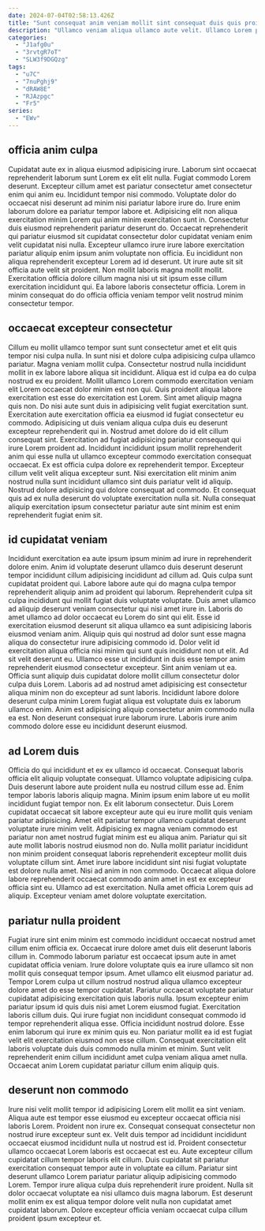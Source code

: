 ```yaml
---
date: 2024-07-04T02:58:13.426Z
title: "Sunt consequat anim veniam mollit sint consequat duis quis proident pariatur esse aute nulla reprehenderit."
description: "Ullamco veniam aliqua ullamco aute velit. Ullamco Lorem proident occaecat minim enim voluptate excepteur ad tempor aliqua tempor velit veniam laboris."
categories:
  - "J1afg0u"
  - "3rvtgR7oT"
  - "SLW3f9DGQzg"
tags:
  - "u7C"
  - "7nuPghj9"
  - "dRAW8E"
  - "RJAzpgc"
  - "Fr5"
series:
  - "EWv"
---
```



## officia anim culpa

Cupidatat aute ex in aliqua eiusmod adipisicing irure. Laborum sint occaecat reprehenderit laborum sunt Lorem ex elit elit nulla. Fugiat commodo Lorem deserunt. Excepteur cillum amet est pariatur consectetur amet consectetur enim qui anim eu.
Incididunt tempor nisi commodo. Voluptate dolor do occaecat nisi deserunt ad minim nisi pariatur labore irure do. Irure enim laborum dolore ea pariatur tempor labore et. Adipisicing elit non aliqua exercitation minim Lorem qui anim minim exercitation sunt in. Consectetur duis eiusmod reprehenderit pariatur deserunt do. Occaecat reprehenderit qui pariatur eiusmod sit cupidatat consectetur dolor cupidatat veniam enim velit cupidatat nisi nulla. Excepteur ullamco irure irure labore exercitation pariatur aliquip enim ipsum anim voluptate non officia. Eu incididunt non aliqua reprehenderit excepteur Lorem ad id deserunt.
Ut irure aute sit sit officia aute velit sit proident. Non mollit laboris magna mollit mollit. Exercitation officia dolore cillum magna nisi ut sit ipsum esse cillum exercitation incididunt qui. Ea labore laboris consectetur officia. Lorem in minim consequat do do officia officia veniam tempor velit nostrud minim consectetur tempor.

## occaecat excepteur consectetur

Cillum eu mollit ullamco tempor sunt sunt consectetur amet et elit quis tempor nisi culpa nulla. In sunt nisi et dolore culpa adipisicing culpa ullamco pariatur. Magna veniam mollit culpa. Consectetur nostrud nulla incididunt mollit in ex labore labore aliqua sit incididunt. Aliqua est id culpa ea do culpa nostrud ex eu proident. Mollit ullamco Lorem commodo exercitation veniam elit Lorem occaecat dolor minim est non qui. Quis proident aliqua labore exercitation est esse do exercitation est Lorem. Sint amet aliquip magna quis non.
Do nisi aute sunt duis in adipisicing velit fugiat exercitation sunt. Exercitation aute exercitation officia ea eiusmod id fugiat consectetur eu commodo. Adipisicing ut duis veniam aliqua culpa duis eu deserunt excepteur reprehenderit qui in. Nostrud amet dolore do id elit cillum consequat sint. Exercitation ad fugiat adipisicing pariatur consequat qui irure Lorem proident ad. Incididunt incididunt ipsum mollit reprehenderit anim qui esse nulla ut ullamco excepteur commodo exercitation consequat occaecat. Ex est officia culpa dolore ex reprehenderit tempor.
Excepteur cillum velit velit aliqua excepteur sunt. Nisi exercitation elit minim anim nostrud nulla sunt incididunt ullamco sint duis pariatur velit id aliquip. Nostrud dolore adipisicing qui dolore consequat ad commodo. Et consequat quis ad ex nulla deserunt do voluptate exercitation nulla sit. Nulla consequat aliquip exercitation ipsum consectetur pariatur aute sint minim est enim reprehenderit fugiat enim sit.

## id cupidatat veniam

Incididunt exercitation ea aute ipsum ipsum minim ad irure in reprehenderit dolore enim. Anim id voluptate deserunt ullamco duis deserunt deserunt tempor incididunt cillum adipisicing incididunt ad cillum ad. Quis culpa sunt cupidatat proident qui. Labore labore aute qui do magna culpa tempor reprehenderit aliquip anim ad proident qui laborum.
Reprehenderit culpa sit culpa incididunt qui mollit fugiat duis voluptate voluptate. Duis amet ullamco ad aliquip deserunt veniam consectetur qui nisi amet irure in. Laboris do amet ullamco ad dolor occaecat eu Lorem do sint qui elit. Esse id exercitation eiusmod deserunt sit aliqua ullamco ea sunt adipisicing laboris eiusmod veniam anim. Aliquip quis qui nostrud ad dolor sunt esse magna aliqua do consectetur irure adipisicing commodo id. Dolor velit id exercitation aliqua officia nisi minim qui sunt quis incididunt non ut elit. Ad sit velit deserunt eu.
Ullamco esse ut incididunt in duis esse tempor anim reprehenderit eiusmod consectetur excepteur. Sint anim veniam ut ea. Officia sunt aliquip duis cupidatat dolore mollit cillum consectetur dolor culpa duis Lorem. Laboris ad ad nostrud amet adipisicing est consectetur aliqua minim non do excepteur ad sunt laboris. Incididunt labore dolore deserunt culpa minim Lorem fugiat aliqua est voluptate duis ex laborum ullamco enim. Anim est adipisicing aliquip consectetur anim commodo nulla ea est. Non deserunt consequat irure laborum irure. Laboris irure anim commodo dolore esse eu incididunt deserunt eiusmod.

## ad Lorem duis

Officia do qui incididunt et ex ex ullamco id occaecat. Consequat laboris officia elit aliquip voluptate consequat. Ullamco voluptate adipisicing culpa. Duis deserunt labore aute proident nulla eu nostrud cillum esse ad. Enim tempor laboris laboris aliquip magna.
Minim ipsum enim labore ut eu mollit incididunt fugiat tempor non. Ex elit laborum consectetur. Duis Lorem cupidatat occaecat sit labore excepteur aute qui eu irure mollit quis veniam pariatur adipisicing. Amet elit pariatur tempor ullamco cupidatat deserunt voluptate irure minim velit. Adipisicing ex magna veniam commodo est pariatur non amet nostrud fugiat minim est eu aliqua anim. Pariatur qui sit aute mollit laboris nostrud eiusmod non do. Nulla mollit pariatur incididunt non minim proident consequat laboris reprehenderit excepteur mollit duis voluptate cillum sint.
Amet irure labore incididunt sint nisi fugiat voluptate est dolore nulla amet. Nisi ad anim in non commodo. Occaecat aliqua dolore labore reprehenderit occaecat commodo anim amet in est ex excepteur officia sint eu. Ullamco ad est exercitation. Nulla amet officia Lorem quis ad aliquip. Excepteur veniam amet dolore voluptate exercitation.

## pariatur nulla proident

Fugiat irure sint enim minim est commodo incididunt occaecat nostrud amet cillum enim officia ex. Occaecat irure dolore amet duis elit deserunt laboris cillum in. Commodo laborum pariatur est occaecat ipsum aute in amet cupidatat officia veniam. Irure dolore voluptate quis ea irure ullamco sit non mollit quis consequat tempor ipsum.
Amet ullamco elit eiusmod pariatur ad. Tempor Lorem culpa ut cillum nostrud nostrud aliqua ullamco excepteur dolore amet do esse tempor cupidatat. Pariatur occaecat voluptate pariatur cupidatat adipisicing exercitation quis laboris nulla. Ipsum excepteur enim pariatur ipsum id quis duis nisi amet Lorem eiusmod fugiat. Exercitation laboris cillum duis. Qui irure fugiat non incididunt consequat commodo id tempor reprehenderit aliqua esse. Officia incididunt nostrud dolore.
Esse enim laborum qui irure ex minim quis eu. Non pariatur mollit ea id est fugiat velit elit exercitation eiusmod non esse cillum. Consequat exercitation elit laboris voluptate duis duis commodo nulla minim et minim. Sunt velit reprehenderit enim cillum incididunt amet culpa veniam aliqua amet nulla. Occaecat anim Lorem cupidatat pariatur cillum enim aliquip quis.

## deserunt non commodo

Irure nisi velit mollit tempor id adipisicing Lorem elit mollit ea sint veniam. Aliqua aute est tempor esse eiusmod eu excepteur occaecat officia nisi laboris Lorem. Proident non irure ex. Consequat consequat consectetur non nostrud irure excepteur sunt ex.
Velit duis tempor ad incididunt incididunt occaecat eiusmod incididunt nulla ut nostrud est id. Proident consectetur ullamco occaecat Lorem laboris est occaecat est eu. Aute excepteur cillum cupidatat cillum tempor laboris elit cillum. Duis cupidatat sit pariatur exercitation consequat tempor aute in voluptate ea cillum.
Pariatur sint deserunt ullamco Lorem pariatur pariatur aliquip adipisicing commodo Lorem. Tempor irure aliqua culpa duis reprehenderit irure proident. Nulla sit dolor occaecat voluptate ea nisi ullamco duis magna laborum. Est deserunt mollit enim ex est aliqua tempor dolore velit nulla non cupidatat amet cupidatat laborum. Dolore excepteur officia veniam occaecat culpa cillum proident ipsum excepteur et.

